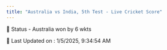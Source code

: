 ```yaml
---
title: "Australia vs India, 5th Test - Live Cricket Score"
---
```


📑 Status - Australia won by 6 wkts

📝 Last Updated on : 1/5/2025, 9:34:54 AM  

